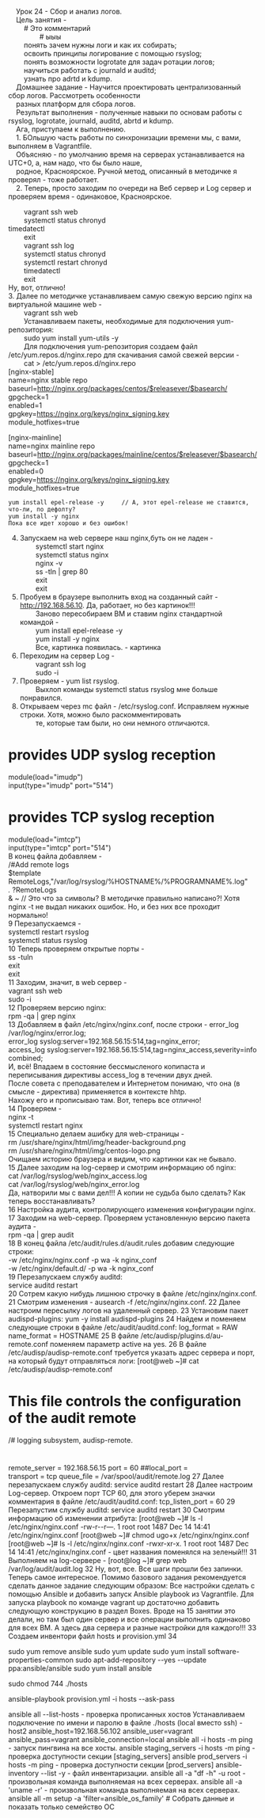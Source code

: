$~~~~$Урок 24 - Сбор и анализ логов.  
$~~~~$Цель занятия -  
$~~~~~~~~$# Это комментарий  
$~~~~~~~~~~~~~~~~$# ыыы  
$~~~~~~~~$понять зачем нужны логи и как их собирать;  
$~~~~~~~~$освоить принципы логирование с помощью rsyslog;  
$~~~~~~~~$понять возможности logrotate для задач ротации логов;  
$~~~~~~~~$научиться работать с journald и auditd;  
$~~~~~~~~$узнать про adrtd и kdump.  
$~~~~$Домашнее задание - Научится проектировать централизованный сбор логов. Рассмотреть особенности   
$~~~~$разных платформ для сбора логов.  
$~~~~$Результат выполнения - полученные навыки по основам работы с rsyslog, logrotate, journald, auditd, abrtd и kdump.  
$~~~~$Ага, приступаем к выполнению.  
$~~~~$1. БОльшую часть работы по синхронизации времени мы, с вами, выполняем в Vagrantfile.  
$~~~~$Объясняю - по умолчанию время на серверах устанавливается на UTC+0, а, нам надо, что бы было наше,  
$~~~~$родное, Красноярское. Ручной метод, описанный в методичке я проверял - тоже работает.  
$~~~~$2. Теперь, просто заходим по очереди на Веб сервер и Log сервер и проверяем время - одинаковое, Красноярское.  

$~~~~~~~~$vagrant ssh web  
$~~~~~~~~$systemctl status chronyd  
timedatectl  
$~~~~~~~~$exit  
$~~~~~~~~$vagrant ssh log  
$~~~~~~~~$systemctl status chronyd  
$~~~~~~~~$systemctl restart chronyd  
$~~~~~~~~$timedatectl  
$~~~~~~~~$exit  
Ну, вот, отлично!  
3. Далее по методичке устанавливаем самую свежую версию nginx на виртуальной машине web -  
$~~~~~~~~$vagrant ssh web  
$~~~~~~~~$Устанавливаем пакеты, необходимые для подключения yum-репозитория:  
$~~~~~~~~$sudo yum install yum-utils -y  
$~~~~~~~~$Для подключения yum-репозитория создаем файл /etc/yum.repos.d/nginx.repo для скачивания самой свежей версии -  
$~~~~~~~~$cat > /etc/yum.repos.d/nginx.repo  
[nginx-stable]  
name=nginx stable repo  
baseurl=http://nginx.org/packages/centos/$releasever/$basearch/  
gpgcheck=1  
enabled=1  
gpgkey=https://nginx.org/keys/nginx_signing.key  
module_hotfixes=true  
  
[nginx-mainline]  
name=nginx mainline repo  
baseurl=http://nginx.org/packages/mainline/centos/$releasever/$basearch/  
gpgcheck=1  
enabled=0  
gpgkey=https://nginx.org/keys/nginx_signing.key  
module_hotfixes=true  
  
	yum install epel-release -y		// А, этот epel-release не ставится, что-ли, по дефолту?  
	yum install -y nginx  
	Пока все идет хорошо и без ошибок!  
4. Запускаем на web сервере наш nginx,буть он не ладен -   
$~~~~~~~~$systemctl start nginx  
$~~~~~~~~$systemctl status nginx  
$~~~~~~~~$nginx -v  
$~~~~~~~~$ss -tln | grep 80  
$~~~~~~~~$exit  
$~~~~~~~~$exit  
5. Пробуем в браузере выполнить вход на созданный сайт - http://192.168.56.10. Да, работает, но без картинок!!!  
$~~~~~~~~$Заново пересобираем ВМ и ставим nginx стандартной командой -   
$~~~~~~~~$yum install epel-release -y  
$~~~~~~~~$yum install -y nginx  
$~~~~~~~~$Все, картинка появилась. - картинка  
6. Переходим на сервер Log -   
$~~~~~~~~$vagrant ssh log  
$~~~~~~~~$sudo -i  
7. Проверяем - yum list rsyslog.  
$~~~~~~~~$Выхлоп команды systemctl status rsyslog мне больше понравился.  
8. Открываем через mc файл - /etc/rsyslog.conf. Исправляем нужные строки. Хотя, можно было раскомментировать  
$~~~~~~~~$те, которые там были, но они немного отличаются.  
# provides UDP syslog reception  
module(load="imudp")  
input(type="imudp" port="514")  
# provides TCP syslog reception  
module(load="imtcp")  
input(type="imtcp" port="514")  
	В конец файла добавляем -  
/#Add remote logs  
$template RemoteLogs,"/var/log/rsyslog/%HOSTNAME%/%PROGRAMNAME%.log"  
*.* ?RemoteLogs  
& ~ // Это что за символы? В методичке правильно написано?! Хотя nginx -t не выдал никаких ошибок. Но, и без них все проходит нормально!  
9 Перезапускаемся -   
	systemctl restart rsyslog  
	systemctl status rsyslog  
10 Теперь проверяем открытые порты -   
	ss -tuln  
	exit  
	exit  
11 Заходим, значит, в web сервер -  
	vagrant ssh web  
	sudo -i  
12 Проверяем версию nginx:   
	rpm -qa | grep nginx  
13 Добавляем в файл /etc/nginx/nginx.conf, после строки - error_log /var/log/nginx/error.log;  
	error_log syslog:server=192.168.56.15:514,tag=nginx_error;  
	access_log syslog:server=192.168.56.15:514,tag=nginx_access,severity=info combined;  
	И, всё! Впадаем в состояние бессмысленого копипаста и переписывания директивы access_log в течении двух дней.  
	После совета с преподавателем и Интернетом понимаю, что она (в смысле - директива) применяется в контексте hhtp.  
	Нахожу его и прописываю там. Вот, теперь все отлично!  
14 Проверяем -   
	nginx -t  
	systemctl restart nginx  
15 Специально делаем ашибку для web-страницы -   
	rm /usr/share/nginx/html/img/header-background.png  
	rm /usr/share/nginx/html/img/centos-logo.png  
	Очищаем историю браузера и видим, что картинки как не бывало.  
15 Далее заходим на log-сервер и смотрим информацию об nginx:  
	cat /var/log/rsyslog/web/nginx_access.log  
	cat /var/log/rsyslog/web/nginx_error.log  
	Да, натворили мы с вами дел!!! А копии не судьба было сделать? Как теперь восстанавливать?  
16 Настройка аудита, контролирующего изменения конфигурации nginx.  
17 Заходим на web-сервер. Проверяем установленную версию пакета аудита -  
	rpm -qa | grep audit  
18 В конец файла /etc/audit/rules.d/audit.rules добавим следующие строки:  
	-w /etc/nginx/nginx.conf -р wa -k nginx_conf  
	-w /etc/nginx/default.d/ -p wa -k nginx_conf  
19 Перезапускаем службу auditd:  
	service auditd restart  
20 Сотрем какую нибудь лишнюю строчку в файле /etc/nginx/nginx.conf.  
21 Смотрим изменения - ausearch -f /etc/nginx/nginx.conf.
22 Далее настроим пересылку логов на удаленный сервер.
23 Установим пакет audispd-plugins:
	yum -y install audispd-plugins
24 Найдем и поменяем следующие строки в файле /etc/audit/auditd.conf:
	log_format = RAW
	name_format = HOSTNAME
25 В  файле /etc/audisp/plugins.d/au-remote.conf поменяем параметр active на yes.
26 В  файле /etc/audisp/audisp-remote.conf требуется указать адрес сервера и порт, 
	на который будут отправляться логи:
	[root@web ~]# cat /etc/audisp/audisp-remote.conf
#                                                                                                                                                                            
# This file controls the configuration of the audit remote                                                                                                                   
/#   logging subsystem, audisp-remote.
#                                                                                                                                                                            
                                                                                                                                                                             
remote_server = 192.168.56.15
port = 60
##local_port =                                                                                                                                                               
transport = tcp
queue_file = /var/spool/audit/remote.log
27 Далее перезапускаем службу auditd:
	service auditd restart
28 Далее настроим Log-сервер.
	Откроем порт TCP 60, для этого уберем значки комментария в файле /etc/audit/auditd.conf:
	tcp_listen_port = 60
29 Перезапустим службу auditd:
	service auditd restart
30 Смотрим информацию об изменении атрибута:
	[root@web ~]# ls -l /etc/nginx/nginx.conf
	-rw-r--r—. 1 root root 1487 Dec 14 14:41 /etc/nginx/nginx.conf
	[root@web ~]# chmod ugo+x /etc/nginx/nginx.conf
	[root@web ~]# ls -l /etc/nginx/nginx.conf
	-rwxr-xr-x. 1 root root 1487 Dec 14 14:41 /etc/nginx/nginx.conf - цвет названия поменялся на зеленый!!!
31 Выполняем на log-сервере -
	[root@log ~]# grep web /var/log/audit/audit.log
32 Ну, вот, все. Все шаги прошли без запинки. Теперь самое интересное. 
	Помимо базового задания рекомендуется сделать данное задание следующим образом:
	Все настройки сделать с помощью Ansible и добавить запуск Ansible playbook из Vagrantfile.
	Для запуска playbook по команде vagrant up достаточно добавить следующую конструкцию в раздел Boxes.
	Вроде на 15 занятии это делали, но там был один сервер и все операции выполнить одинаково
	для всех ВМ. А здесь два сервера и разные настройки для каждого!!!
33 Создаем инвентори файл hosts и provision.yml
34 



sudo yum remove ansible
sudo yum update
sudo yum install software-properties-common
sudo apt-add-repository --yes --update ppa:ansible/ansible
sudo yum install ansible

sudo chmod 744 ./hosts

ansible-playbook provision.yml -i hosts --ask-pass

ansible all --list-hosts - проверка прописанных хостов
Устанавливаем подключение по имени и паролю в файле ./hosts (local вместо ssh) - host2 ansible_host=192.168.56.102 ansible_user=vagrant ansible_pass=vagrant ansible_connection=local
ansible all -i hosts -m ping - запуск пингвина на все хосты.
ansible staging_servers -i hosts -m ping - проверка доступности секции [staging_servers]
ansible prod_servers -i hosts -m ping - проверка доступности секции [prod_servers]
ansible-inventory --list -y - файл инвентаризации.
ansible all -a "df -h" -u root - произвольная команда выполняемая на всех серверах.
ansible all -a 'uname -r' - произвольная команда выполняемая на всех серверах.
ansible all -m setup -a 'filter=ansible_os_family' # Собрать данные и показать только семейство ОС